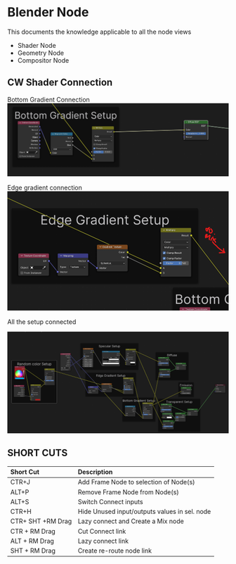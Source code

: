 # Blender Node

This documents the knowledge applicable to all the node views

* Shader Node
* Geometry Node
* Compositor Node

## CW Shader Connection

Bottom Gradient Connection
![Bottom Gradient Connection](img/image_bottom_grad.png)

Edge gradient connection
![Edge Gradient Connection](img/image_edge_gradient.png)

All the setup connected

![All the CW shader setup](img/image_All_CW_setup.png)

## SHORT CUTS

| Short Cut   | Description                          |
| :---------- | :----------------------------------- |
| CTR+J       | Add Frame Node to selection of Node(s)  |
| ALT+P       | Remove Frame Node from Node(s) |
| ALT+S       | Switch Connect inputs |
| CTR+H   | Hide Unused input/outputs values in sel. node |
| CTR+ SHT +RM Drag   | Lazy connect and Create a Mix node|
| CTR + RM Drag   | Cut Connect link|
| ALT + RM Drag   | Lazy connect link|
| SHT + RM Drag   | Create re-route node link|
